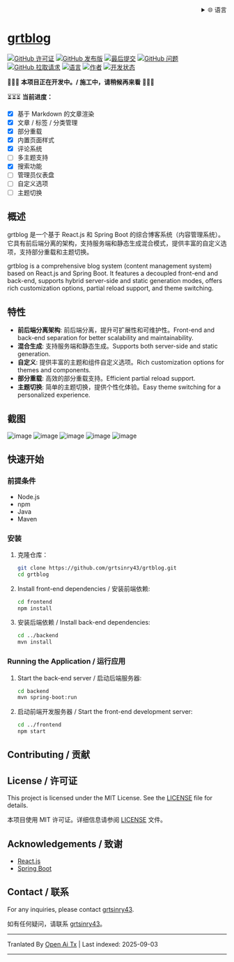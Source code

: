 
<div align="right">
  <details>
    <summary >🌐 语言</summary>
    <div>
      <div align="center">
        <a href="https://openaitx.github.io/view.html?user=grtsinry43&project=grtblog&lang=en">English</a>
        | <a href="https://openaitx.github.io/view.html?user=grtsinry43&project=grtblog&lang=zh-CN">简体中文</a>
        | <a href="https://openaitx.github.io/view.html?user=grtsinry43&project=grtblog&lang=zh-TW">繁體中文</a>
        | <a href="https://openaitx.github.io/view.html?user=grtsinry43&project=grtblog&lang=ja">日本語</a>
        | <a href="https://openaitx.github.io/view.html?user=grtsinry43&project=grtblog&lang=ko">한국어</a>
        | <a href="https://openaitx.github.io/view.html?user=grtsinry43&project=grtblog&lang=hi">हिन्दी</a>
        | <a href="https://openaitx.github.io/view.html?user=grtsinry43&project=grtblog&lang=th">ไทย</a>
        | <a href="https://openaitx.github.io/view.html?user=grtsinry43&project=grtblog&lang=fr">Français</a>
        | <a href="https://openaitx.github.io/view.html?user=grtsinry43&project=grtblog&lang=de">Deutsch</a>
        | <a href="https://openaitx.github.io/view.html?user=grtsinry43&project=grtblog&lang=es">Español</a>
        | <a href="https://openaitx.github.io/view.html?user=grtsinry43&project=grtblog&lang=it">Italiano</a>
        | <a href="https://openaitx.github.io/view.html?user=grtsinry43&project=grtblog&lang=ru">Русский</a>
        | <a href="https://openaitx.github.io/view.html?user=grtsinry43&project=grtblog&lang=pt">Português</a>
        | <a href="https://openaitx.github.io/view.html?user=grtsinry43&project=grtblog&lang=nl">Nederlands</a>
        | <a href="https://openaitx.github.io/view.html?user=grtsinry43&project=grtblog&lang=pl">Polski</a>
        | <a href="https://openaitx.github.io/view.html?user=grtsinry43&project=grtblog&lang=ar">العربية</a>
        | <a href="https://openaitx.github.io/view.html?user=grtsinry43&project=grtblog&lang=fa">فارسی</a>
        | <a href="https://openaitx.github.io/view.html?user=grtsinry43&project=grtblog&lang=tr">Türkçe</a>
        | <a href="https://openaitx.github.io/view.html?user=grtsinry43&project=grtblog&lang=vi">Tiếng Việt</a>
        | <a href="https://openaitx.github.io/view.html?user=grtsinry43&project=grtblog&lang=id">Bahasa Indonesia</a>
        | <a href="https://openaitx.github.io/view.html?user=grtsinry43&project=grtblog&lang=as">অসমীয়া</
      </div>
    </div>
  </details>
</div>

# grtblog

[![GitHub 许可证](https://img.shields.io/github/license/grtsinry43/grtblog)](http://www.apache.org/licenses/LICENSE-2.0.html)
[![GitHub 发布版](https://img.shields.io/github/v/release/grtsinry43/grtblog)](https://github.com/grtsinry43/grtblog/releases)
[![最后提交](https://img.shields.io/github/last-commit/grtsinry43/grtblog)](https://github.com/grtsinry43/grtblog/commits/main)
[![GitHub 问题](https://img.shields.io/github/issues/grtsinry43/grtblog)](https://github.com/grtsinry43/grtblog/issues)
[![GitHub 拉取请求](https://img.shields.io/github/issues-pr/grtsinry43/grtblog)](https://github.com/grtsinry43/grtblog/pulls)
[![语言](https://img.shields.io/github/languages/top/grtsinry43/grtblog)](https://github.com/grtsinry43/grtblog)
[![作者](https://img.shields.io/badge/author-grtsinry43-blue)](https://github.com/grtsinry43)
[![开发状态](https://img.shields.io/badge/status-in%20development-yellow)](https://github.com/grtsinry43/grtblog)

🚧🚧🚧 **本项目正在开发中。/ 施工中，请稍候再来看** 🚧🚧🚧

⏳⏳⏳ **当前进度：**

- [x] 基于 Markdown 的文章渲染
- [x] 文章 / 标签 / 分类管理
- [x] 部分重载
- [x] 内置页面样式
- [x] 评论系统
- [ ] 多主题支持
- [x] 搜索功能
- [ ] 管理员仪表盘
- [ ] 自定义选项
- [ ] 主题切换

## 概述

grtblog 是一个基于 React.js 和 Spring Boot 的综合博客系统（内容管理系统）。它具有前后端分离的架构，支持服务端和静态生成混合模式，提供丰富的自定义选项，支持部分重载和主题切换。

grtblog is a comprehensive blog system (content management system) based on React.js and Spring Boot. It features a
decoupled front-end and back-end, supports hybrid server-side and static generation modes, offers rich customization
options, partial reload support, and theme switching.

## 特性

- **前后端分离架构**: 前后端分离，提升可扩展性和可维护性。Front-end and back-end separation for better scalability and
  maintainability.
- **混合生成**: 支持服务端和静态生成。Supports both server-side and static generation.
- **自定义**: 提供丰富的主题和组件自定义选项。Rich customization options for themes and components.
- **部分重载**: 高效的部分重载支持。Efficient partial reload support.
- **主题切换**: 简单的主题切换，提供个性化体验。Easy theme switching for a personalized experience.

## 截图

![image](https://github.com/user-attachments/assets/40cac1c2-767a-4e0e-b72c-664384e93dfd)
![image](https://github.com/user-attachments/assets/0f8819c4-5be2-47bf-b526-2db097141bd9)
![image](https://github.com/user-attachments/assets/acbb9f7b-4ffc-45ff-835e-e09ee0a16979)
![image](https://github.com/user-attachments/assets/72116ff9-eb07-4e0c-921a-c3db32cbd59c)
![image](https://github.com/user-attachments/assets/6e790aab-94f4-4ada-8fc7-fc1bef0af5c8)

## 快速开始

### 前提条件

- Node.js
- npm
- Java
- Maven

### 安装

1. 克隆仓库：

    ```bash
    git clone https://github.com/grtsinry43/grtblog.git
    cd grtblog
    ```
2. Install front-end dependencies / 安装前端依赖:

    ```bash
    cd frontend
    npm install
    ```
3. 安装后端依赖 / Install back-end dependencies:

    ```bash
    cd ../backend
    mvn install
    ```

### Running the Application / 运行应用

1. Start the back-end server / 启动后端服务器:
    ```bash
    cd backend
    mvn spring-boot:run
    ```
2. 启动前端开发服务器 / Start the front-end development server:

    ```bash
    cd ../frontend
    npm start
    ```
## Contributing / 贡献

[//]: # (Contributions are welcome! Please read the [contributing guidelines]&#40;CONTRIBUTING.md&#41; for more information.)

[//]: # ()
[//]: # (欢迎贡献！请阅读 [贡献指南]&#40;CONTRIBUTING.md&#41; 了解更多信息。)

## License / 许可证

This project is licensed under the MIT License. See the [LICENSE](LICENSE) file for details.

本项目使用 MIT 许可证。详细信息请参阅 [LICENSE](LICENSE) 文件。

## Acknowledgements / 致谢

- [React.js](https://reactjs.org/)
- [Spring Boot](https://spring.io/projects/spring-boot)

## Contact / 联系

For any inquiries, please contact [grtsinry43](https://github.com/grtsinry43).

如有任何疑问，请联系 [grtsinry43](https://github.com/grtsinry43)。



---

Tranlated By [Open Ai Tx](https://github.com/OpenAiTx/OpenAiTx) | Last indexed: 2025-09-03

---